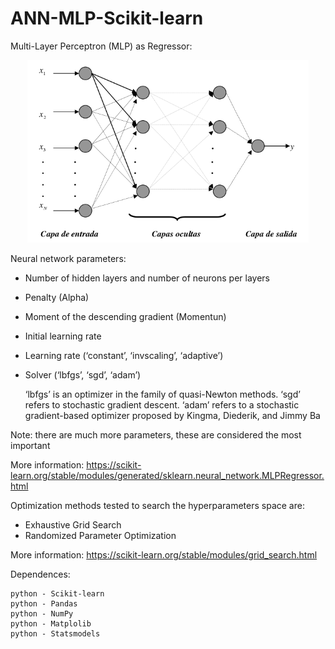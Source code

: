 # ANN-MLP-Scikit-learn

Multi-Layer Perceptron (MLP) as Regressor:

<p align="center">
  <img width=450 src="mlp-network.png"/>
 </p>


Neural network parameters:

- Number of hidden layers and number of neurons per layers
- Penalty (Alpha)
- Moment of the descending gradient (Momentun)
- Initial learning rate
- Learning rate (‘constant’, ‘invscaling’, ‘adaptive’)
- Solver (‘lbfgs’, ‘sgd’, ‘adam’)

  ‘lbfgs’ is an optimizer in the family of quasi-Newton methods.
  ‘sgd’ refers to stochastic gradient descent.
  ‘adam’ refers to a stochastic gradient-based optimizer proposed by Kingma, Diederik, and Jimmy Ba

Note: there are much more parameters, these are considered the most important

More information: https://scikit-learn.org/stable/modules/generated/sklearn.neural_network.MLPRegressor.html


Optimization methods tested to search the hyperparameters space are:

* Exhaustive Grid Search
* Randomized Parameter Optimization

More information: https://scikit-learn.org/stable/modules/grid_search.html

Dependences:

    python - Scikit-learn
    python - Pandas
    python - NumPy
    python - Matplolib
    python - Statsmodels





